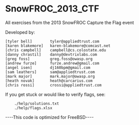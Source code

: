 SnowFROC_2013_CTF
===========================

All exercises from the 2013 SnowFROC Capture the Flag event

Developed by:

    [tyler bell]        tyler@appliedtrust.com
    [karen blakemore]   karen-blakemore@comcast.net
    [chris campbell]    campbell@cs.colostate.edu
    [danny chrastil]    danny@devtrixlabs.com
    [greg foss]         greg.foss@owasp.org
    [andrew furze]      furze.andrew@gmail.com
    [angel isen]        dj160bpm@gmail.com
    [sam leathers]      sam@appliedtrust.com
    [mark major]        mark.major@owasp.org
    [heath novak]       heath@carcarius.com
    [chris rossi]       crossi@appliedtrust.com

If you get stuck or would like to verify flags, see:

        ./help/solutions.txt
        ./help/flags.xlsx

----This code is optimized for FreeBSD----

